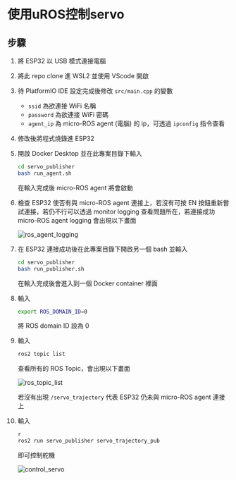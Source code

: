 # 使用uROS控制servo
## 步驟
1. 將 ESP32 以 USB 模式連接電腦

2. 將此 repo clone 進 WSL2 並使用 VScode 開啟

3. 待 PlatformIO IDE 設定完成後修改 ```src/main.cpp``` 的變數
    - ```ssid``` 為欲連接 WiFi 名稱
    - ```password``` 為欲連接 WiFi 密碼
    - ```agent_ip``` 為 micro-ROS agent (電腦) 的 ip，可透過 ```ipconfig``` 指令查看

4. 修改後將程式燒錄進 ESP32

5. 開啟 Docker Desktop 並在此專案目錄下輸入
    ```bash
    cd servo_publisher
    bash run_agent.sh
    ```
    在輸入完成後 micro-ROS agent 將會啟動

6. 檢查 ESP32 使否有與 micro-ROS agent 連接上，若沒有可按 EN 按鈕重新嘗試連接，若仍不行可以透過 monitor logging 查看問題所在，若連接成功 micro-ROS agent logging 會出現以下畫面

   ![ros_agent_logging](https://github.com/Steven0811/ESP32_servo_control/blob/uROS_STA_connection_control/.github/assets/ros_agent_logging.png)

7. 在 ESP32 連接成功後在此專案目錄下開啟另一個 bash 並輸入
   ```bash
   cd servo_publisher
   bash run_publisher.sh
   ```
   在輸入完成後會進入到一個 Docker container 裡面

8. 輸入
   ```bash
   export ROS_DOMAIN_ID=0
   ```
   將 ROS domain ID 設為 0
   
9. 輸入
   ```bash
   ros2 topic list
   ```
   查看所有的 ROS Topic，會出現以下畫面

   ![ros_topic_list](https://github.com/Steven0811/ESP32_servo_control/blob/uROS_STA_connection_control/.github/assets/ros_topic_list.png)

   若沒有出現 ```/servo_trajectory``` 代表 ESP32 仍未與 micro-ROS agent 連接上

10. 輸入
    ```bash
    r
    ros2 run servo_publisher servo_trajectory_pub
    ```
    即可控制舵機

    ![control_servo](https://github.com/Steven0811/ESP32_servo_control/blob/uROS_STA_connection_control/.github/assets/control_servo.png)